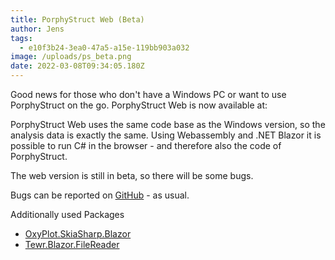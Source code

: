 ```yaml
---
title: PorphyStruct Web (Beta)
author: Jens
tags:
  - e10f3b24-3ea0-47a5-a15e-119bb903a032
image: /uploads/ps_beta.png
date: 2022-03-08T09:34:05.180Z
---
```

Good news for those who don't have a Windows PC or want to use PorphyStruct on the go. PorphyStruct Web is now available at:

PorphyStruct Web uses the same code base as the Windows version, so the analysis data is exactly the same. Using Webassembly and .NET Blazor it is possible to run C# in the browser - and therefore also the code of PorphyStruct.

The web version is still in beta, so there will be some bugs.

Bugs can be reported on [GitHub](https://github.com/JensKrumsieck/PorphyStruct) - as usual.



Additionally used Packages 

* [OxyPlot.SkiaSharp.Blazor ](https://github.com/JensKrumsieck/OxyPlot.SkiaSharp.Blazor)
* [Tewr.Blazor.FileReader](https://github.com/Tewr/BlazorFileReader)



[](https://github.com/Tewr/BlazorFileReader)